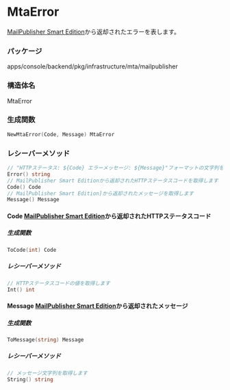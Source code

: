 # MtaError
[MailPublisher Smart Edition](https://emberpoint.com/service/mailpublisher/smart-edition/)から返却されたエラーを表します。

### パッケージ
apps/console/backend/pkg/infrastructure/mta/mailpublisher

### 構造体名
MtaError

### 生成関数
```go
NewMtaError(Code, Message) MtaError
```
### レシーバーメソッド
```go
// "HTTPステータス: ${Code} エラーメッセージ: ${Message}"フォーマットの文字列を取得します (errors.Errorの実装)
Error() string
// MailPublisher Smart Editionから返却されたHTTPステータスコードを取得します
Code() Code
// MailPublisher Smart Edition]から返却されたメッセージを取得します
Message() Message
```
#### Code [MailPublisher Smart Edition](https://emberpoint.com/service/mailpublisher/smart-edition/)から返却されたHTTPステータスコード
##### 生成関数
```go
ToCode(int) Code
```
##### レシーバーメソッド
```go
// HTTPステータスコードの値を取得します
Int() int
```
#### Message [MailPublisher Smart Edition](https://emberpoint.com/service/mailpublisher/smart-edition/)から返却されたメッセージ
##### 生成関数
```go
ToMessage(string) Message
```
##### レシーバーメソッド
```go
// メッセージ文字列を取得します
String() string
```
